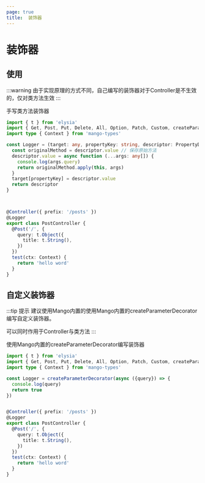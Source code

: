 ```yaml
---
page: true
title:  装饰器
---
```


# 装饰器

## 使用


:::warning
由于实现原理的方式不同，自己编写的装饰器对于Controller是不生效的，仅对类方法生效
:::

手写类方法装饰器

```ts
import { t } from 'elysia'
import { Get, Post, Put, Delete, All, Option, Patch, Custom, createParameterDecorator } from 'mango-core'
import type { Context } from 'mango-types'

const Logger = (target: any, propertyKey: string, descriptor: PropertyDescriptor) => {
  const originalMethod = descriptor.value // 保存原始方法
  descriptor.value = async function (...args: any[]) {
    console.log(args.query)
    return originalMethod.apply(this, args)
  }
  target[propertyKey] = descriptor.value
  return descriptor
}



@Controller({ prefix: '/posts' })
@Logger
export class PostController {
  @Post('/', {
    query: t.Object({
      title: t.String(),
    })
  })
  test(ctx: Context) {
    return 'hello word'
  }
}

```


## 自定义装饰器

:::tip 提示
建议使用Mango内置的使用Mango内置的createParameterDecorator编写自定义装饰器。

可以同时作用于Controller与类方法
:::

使用Mango内置的createParameterDecorator编写装饰器


```ts
import { t } from 'elysia'
import { Get, Post, Put, Delete, All, Option, Patch, Custom, createParameterDecorator } from 'mango-core'
import type { Context } from 'mango-types'

const Logger = createParameterDecorator(async ({query}) => {
  console.log(query)
  return true
})


@Controller({ prefix: '/posts' })
@Logger
export class PostController {
  @Post('/', {
    query: t.Object({
      title: t.String(),
    })
  })
  test(ctx: Context) {
    return 'hello word'
  }
}

```
